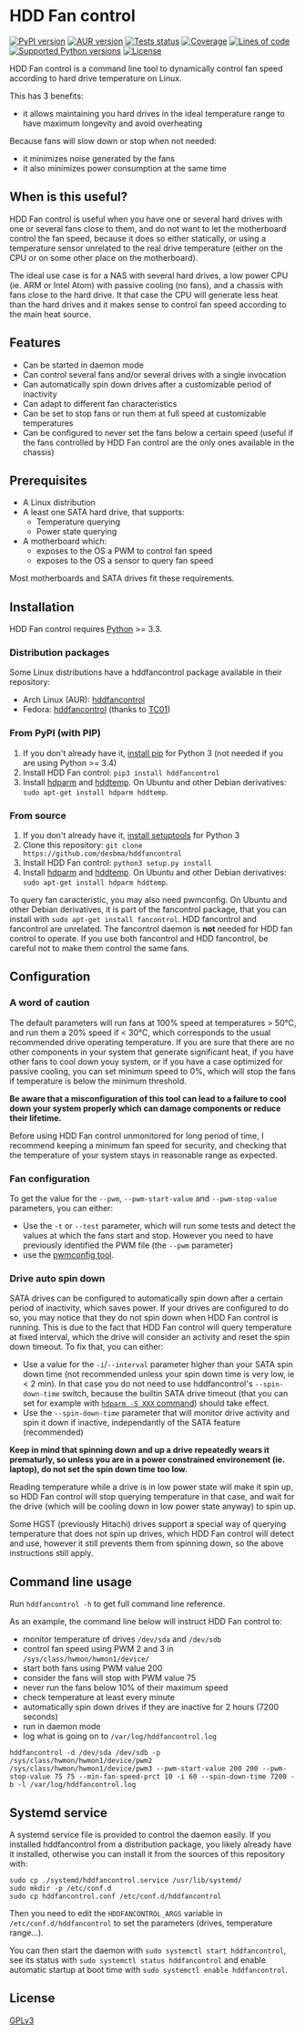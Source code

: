 HDD Fan control
===============

[![PyPI version](https://img.shields.io/pypi/v/hddfancontrol.svg?style=flat)](https://pypi.python.org/pypi/hddfancontrol/)
[![AUR version](https://img.shields.io/aur/version/hddfancontrol.svg?style=flat)](https://aur.archlinux.org/packages/hddfancontrol/)
[![Tests status](https://img.shields.io/travis/desbma/hddfancontrol/master.svg?label=tests&style=flat)](https://travis-ci.org/desbma/hddfancontrol)
[![Coverage](https://img.shields.io/coveralls/desbma/hddfancontrol/master.svg?style=flat)](https://coveralls.io/github/desbma/hddfancontrol?branch=master)
[![Lines of code](https://tokei.rs/b1/github/desbma/hddfancontrol)](https://github.com/desbma/hddfancontrol)
[![Supported Python versions](https://img.shields.io/pypi/pyversions/hddfancontrol.svg?style=flat)](https://pypi.python.org/pypi/hddfancontrol/)
[![License](https://img.shields.io/github/license/desbma/hddfancontrol.svg?style=flat)](https://github.com/desbma/hddfancontrol/blob/master/LICENSE)

HDD Fan control is a command line tool to dynamically control fan speed according to hard drive temperature on Linux.

This has 3 benefits:

* it allows maintaining you hard drives in the ideal temperature range to have maximum longevity and avoid overheating

Because fans will slow down or stop when not needed:

* it minimizes noise generated by the fans
* it also minimizes power consumption at the same time


## When is this useful?

HDD Fan control is useful when you have one or several hard drives with one or several fans close to them, and do not want to let the motherboard control the fan speed, because it does so either statically, or using a temperature sensor unrelated to the real drive temperature (either on the CPU or on some other place on the motherboard).

The ideal use case is for a NAS with several hard drives, a low power CPU (ie. ARM or Intel Atom) with passive cooling (no fans), and a chassis with fans close to the hard drive. It that case the CPU will generate less heat than the hard drives and it makes sense to control fan speed according to the main heat source.


## Features

* Can be started in daemon mode
* Can control several fans and/or several drives with a single invocation
* Can automatically spin down drives after a customizable period of inactivity
* Can adapt to different fan characteristics
* Can be set to stop fans or run them at full speed at customizable temperatures
* Can be configured to never set the fans below a certain speed (useful if the fans controlled by HDD Fan control are the only ones available in the chassis)


## Prerequisites

* A Linux distribution
* A least one SATA hard drive, that supports:
    * Temperature querying
    * Power state querying
* A motherboard which:
    * exposes to the OS a PWM to control fan speed
    * exposes to the OS a sensor to query fan speed

Most motherboards and SATA drives fit these requirements.


## Installation

HDD Fan control requires [Python](https://www.python.org/downloads/) >= 3.3.

### Distribution packages

Some Linux distributions have a hddfancontrol package available in their repository:

* Arch Linux (AUR): [hddfancontrol](https://aur.archlinux.org/packages/hddfancontrol/)
* Fedora: [hddfancontrol](https://apps.fedoraproject.org/packages/hddfancontrol) (thanks to [TC01](https://github.com/TC01))

### From PyPI (with PIP)

1. If you don't already have it, [install pip](https://pip.pypa.io/en/stable/installing/) for Python 3 (not needed if you are using Python >= 3.4)
2. Install HDD Fan control: `pip3 install hddfancontrol`
3. Install [hdparm](http://sourceforge.net/projects/hdparm/) and [hddtemp](http://www.guzu.net/linux/hddtemp.php).
On Ubuntu and other Debian derivatives: `sudo apt-get install hdparm hddtemp`.

### From source

1. If you don't already have it, [install setuptools](https://pypi.python.org/pypi/setuptools#installation-instructions) for Python 3
2. Clone this repository: `git clone https://github.com/desbma/hddfancontrol`
3. Install HDD Fan control: `python3 setup.py install`
4. Install [hdparm](http://sourceforge.net/projects/hdparm/) and [hddtemp](http://www.guzu.net/linux/hddtemp.php).
On Ubuntu and other Debian derivatives: `sudo apt-get install hdparm hddtemp`.

To query fan caracteristic, you may also need pwmconfig. On Ubuntu and other Debian derivatives, it is part of the fancontrol package, that you can install with `sudo apt-get install fancontrol`. HDD fancontrol and fancontrol are unrelated. The fancontrol daemon is **not** needed for HDD fan control to operate. If you use both fancontrol and HDD fancontrol, be careful not to make them control the same fans.


## Configuration

### A word of caution

The default parameters will run fans at 100% speed at temperatures > 50°C, and run them a 20% speed if < 30°C, which corresponds to the usual recommended drive operating temperature. If you are sure that there are no other components in your system that generate significant heat, if you have other fans to cool down youy system, or if you have a case optimized for passive cooling, you can set minimum speed to 0%, which will stop the fans if temperature is below the minimum threshold.

**Be aware that a misconfiguration of this tool can lead to a failure to cool down your system properly  which can damage components or reduce their lifetime.**

Before using HDD Fan control unmonitored for long  period of time, I recommend keeping a minimum fan speed for security, and checking that the temperature of your system stays in reasonable range as expected.

### Fan configuration

To get the value  for the `--pwm`,  `--pwm-start-value` and `--pwm-stop-value` parameters, you can either:

* Use the `-t` or `--test` parameter, which will run some tests and detect the values at which the fans start and stop. However you need to have previously identified the PWM file (the `--pwm` parameter)
* use the [pwmconfig tool](http://www.lm-sensors.org/wiki/man/pwmconfig).

### Drive auto spin down

SATA drives can be configured to automatically spin down after a certain period of inactivity, which saves power. If your drives are configured to do so, you may notice that they do not spin down when HDD Fan control is running.
This is due to the fact that HDD Fan control will query temperature at fixed interval, which the drive will consider an activity and reset the spin down timeout.
To fix that, you can either:

* Use a value for the `-i`/`--interval` parameter higher than your SATA spin down time (not recommended unless your spin down time is very low, ie < 2 min). In that case you do not need to use hddfancontrol's `--spin-down-time` switch, because the builtin SATA drive timeout (that you can set for example with [`hdparm -S XXX` command](https://linux.die.net/man/8/hdparm)) should take effect.
* Use the `--spin-down-time` parameter that will monitor drive activity and spin it down if inactive, independantly of the SATA feature (recommended)

**Keep in mind that spinning down and up a drive repeatedly wears it prematurly, so unless you are in a power constrained environement (ie. laptop), do not set the spin down time too low.**

Reading temperature while a drive is in low power state will make it spin up, so HDD Fan control will stop querying temperature in that case, and wait for the drive (which will be cooling down in low power state anyway) to spin up.

Some HGST (previously Hitachi) drives support a special way of querying temperature that does not spin up drives, which HDD Fan control will detect and use, however it still prevents them from spinning down, so the above instructions still apply.


## Command line usage

Run `hddfancontrol -h` to get full command line reference.

As an example, the command line below will instruct HDD Fan control to:

* monitor temperature of drives `/dev/sda` and `/dev/sdb`
* control fan speed using PWM 2 and 3 in `/sys/class/hwmon/hwmon1/device/`
* start both fans using PWM value 200
* consider the fans will stop with PWM value 75
* never run the fans below 10% of their maximum speed
* check temperature at least every minute
* automatically spin down drives if they are inactive for 2 hours (7200 seconds)
* run in daemon mode
* log what is going on to `/var/log/hddfancontrol.log`

`hddfancontrol -d /dev/sda /dev/sdb -p /sys/class/hwmon/hwmon1/device/pwm2 /sys/class/hwmon/hwmon1/device/pwm3 --pwm-start-value 200 200 --pwm-stop-value 75 75 --min-fan-speed-prct 10 -i 60 --spin-down-time 7200 -b -l /var/log/hddfancontrol.log`


## Systemd service

A systemd service file is provided to control the daemon easily.
If you installed hddfancontrol from a distribution package, you likely already have it installed, otherwise you can install it from the sources of this repository with:
```
sudo cp ./systemd/hddfancontrol.service /usr/lib/systemd/
sudo mkdir -p /etc/conf.d
sudo cp hddfancontrol.conf /etc/conf.d/hddfancontrol
```

Then you need to edit the `HDDFANCONTROL_ARGS` variable in `/etc/conf.d/hddfancontrol` to set the parameters (drives, temperature range...).

You can then start the daemon with `sudo systemctl start hddfancontrol`, see its status with `sudo systemctl status hddfancontrol` and enable automatic startup at boot time with `sudo systemctl enable hddfancontrol`.


## License

[GPLv3](https://www.gnu.org/licenses/gpl-3.0-standalone.html)
